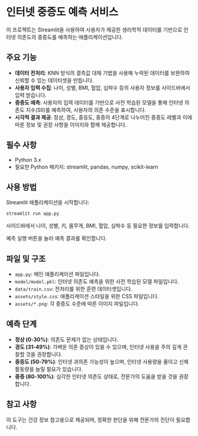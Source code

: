 # 인터넷 중증도 예측 서비스

이 프로젝트는 Streamlit을 사용하여 사용자가 제공한 생리학적 데이터를 기반으로 인터넷 의존도의 중증도를 예측하는 애플리케이션입니다.

## 주요 기능

- **데이터 전처리**: KNN 방식의 결측값 대체 기법을 사용해 누락된 데이터를 보완하여 신뢰할 수 있는 데이터셋을 만듭니다.
- **사용자 입력 수집**: 나이, 성별, BMI, 혈압, 심박수 등의 사용자 정보를 사이드바에서 입력 받습니다.
- **중증도 예측**: 사용자의 입력 데이터를 기반으로 사전 학습된 모델을 통해 인터넷 의존도 지수(SII)를 예측하여, 사용자의 의존 수준을 표시합니다.
- **시각적 결과 제공**: 정상, 경도, 중등도, 중증의 4단계로 나누어진 중증도 레벨과 이에 따른 정보 및 권장 사항을 이미지와 함께 제공합니다.

## 필수 사항

- Python 3.x
- 필요한 Python 패키지: streamlit, pandas, numpy, scikit-learn

## 사용 방법

Streamlit 애플리케이션을 시작합니다:

```bash
streamlit run app.py
```

사이드바에서 나이, 성별, 키, 몸무게, BMI, 혈압, 심박수 등 필요한 정보를 입력합니다.

예측 실행 버튼을 눌러 예측 결과를 확인합니다.

## 파일 및 구조

- `app.py`: 메인 애플리케이션 파일입니다.
- `model/model.pkl`: 인터넷 의존도 예측을 위한 사전 학습된 모델 파일입니다.
- `data/train.csv`: 전처리를 위한 훈련 데이터셋입니다.
- `assets/style.css`: 애플리케이션 스타일을 위한 CSS 파일입니다.
- `assets/*.png`: 각 중증도 수준에 따른 이미지 파일입니다.

## 예측 단계

- **정상 (0-30%)**: 의존도 문제가 없는 상태입니다.
- **경도 (31-49%)**: 가벼운 의존 증상이 있을 수 있으며, 인터넷 사용을 주의 깊게 관찰할 것을 권장합니다.
- **중등도 (50-79%)**: 인터넷 과의존 가능성이 높으며, 인터넷 사용량을 줄이고 신체 활동량을 늘릴 필요가 있습니다.
- **중증 (80-100%)**: 심각한 인터넷 의존도 상태로, 전문가의 도움을 받을 것을 권장합니다.

## 참고 사항

이 도구는 건강 정보 참고용으로 제공되며, 정확한 판단을 위해 전문가의 진단이 필요합니다.